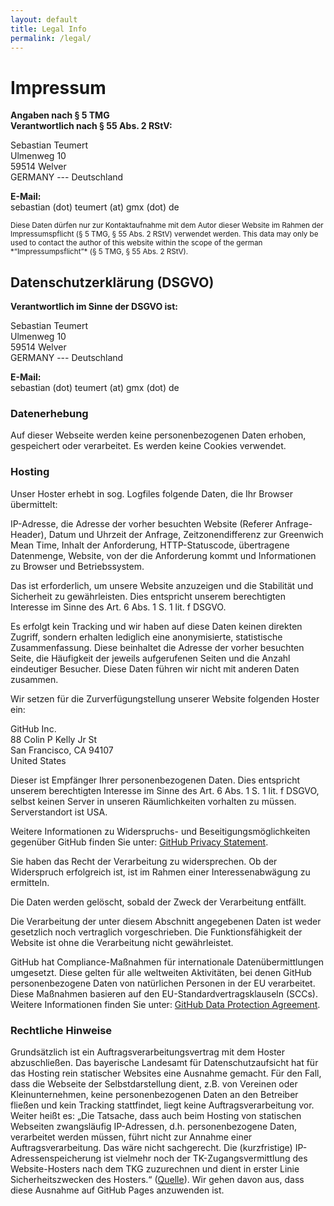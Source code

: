 ```yaml
---
layout: default
title: Legal Info
permalink: /legal/
---
```


# Impressum

**Angaben nach § 5 TMG**  
**Verantwortlich nach § 55 Abs. 2 RStV:**

Sebastian Teumert  
Ulmenweg 10  
59514 Welver  
GERMANY --- Deutschland  

**E-Mail:**  
&#x73;&#x65;&#x62;&#x61;&#x73;&#x74;&#x69;&#x61;&#x6E;&#x20;&#x28;&#x64;&#x6F;&#x74;&#x29;&#x20;&#x74;&#x65;&#x75;&#x6D;&#x65;&#x72;&#x74;&#x20;&#x28;&#x61;&#x74;&#x29;&#x20;&#x67;&#x6D;&#x78;&#x20;&#x28;&#x64;&#x6F;&#x74;&#x29;&#x20;&#x64;&#x65;

<small>
	Diese Daten dürfen nur zur Kontaktaufnahme mit dem Autor dieser Website im Rahmen der Impressumspflicht (§ 5 TMG, § 55 Abs. 2 RStV) verwendet werden.
</small>
<small>
	This data may only be used to contact the author of this website within the scope 
	of the german *“Impressumpsflicht”* (§ 5 TMG, § 55 Abs. 2 RStV).
</small>

## Datenschutzerklärung (DSGVO)

**Verantwortlich im Sinne der DSGVO ist:**

Sebastian Teumert  
Ulmenweg 10  
59514 Welver  
GERMANY --- Deutschland  

**E-Mail:**  
&#x73;&#x65;&#x62;&#x61;&#x73;&#x74;&#x69;&#x61;&#x6E;&#x20;&#x28;&#x64;&#x6F;&#x74;&#x29;&#x20;&#x74;&#x65;&#x75;&#x6D;&#x65;&#x72;&#x74;&#x20;&#x28;&#x61;&#x74;&#x29;&#x20;&#x67;&#x6D;&#x78;&#x20;&#x28;&#x64;&#x6F;&#x74;&#x29;&#x20;&#x64;&#x65;

### Datenerhebung

Auf dieser Webseite werden keine personenbezogenen Daten erhoben, gespeichert oder verarbeitet. 
Es werden keine Cookies verwendet.

### Hosting
Unser Hoster erhebt in sog. Logfiles folgende Daten, die Ihr Browser übermittelt:

IP-Adresse, die Adresse der vorher besuchten Website (Referer Anfrage-Header), Datum und Uhrzeit der Anfrage, Zeitzonendifferenz zur Greenwich Mean Time, Inhalt der Anforderung, HTTP-Statuscode, übertragene Datenmenge, Website, von der die Anforderung kommt und Informationen zu Browser und Betriebssystem.

Das ist erforderlich, um unsere Website anzuzeigen und die Stabilität und Sicherheit zu gewährleisten. Dies entspricht unserem berechtigten Interesse im Sinne des Art. 6 Abs. 1 S. 1 lit. f DSGVO.

Es erfolgt kein Tracking und wir haben auf diese Daten keinen direkten Zugriff, sondern erhalten lediglich eine anonymisierte, statistische Zusammenfassung. Diese beinhaltet die Adresse der vorher besuchten Seite, die Häufigkeit der jeweils aufgerufenen Seiten und die Anzahl eindeutiger Besucher. Diese Daten führen wir nicht mit anderen Daten zusammen.

Wir setzen für die Zurverfügungstellung unserer Website folgenden Hoster ein:

GitHub Inc.  
88 Colin P Kelly Jr St  
San Francisco, CA 94107  
United States  

Dieser ist Empfänger Ihrer personenbezogenen Daten. Dies entspricht unserem berechtigten Interesse im Sinne des Art. 6 Abs. 1 S. 1 lit. f DSGVO, selbst keinen Server in unseren Räumlichkeiten vorhalten zu müssen. Serverstandort ist USA.

Weitere Informationen zu Widerspruchs- und Beseitigungsmöglichkeiten gegenüber GitHub finden Sie unter:  [GitHub Privacy Statement](https://docs.github.com/en/site-policy/privacy-policies/github-privacy-statement#github-pages).

Sie haben das Recht der Verarbeitung zu widersprechen. Ob der Widerspruch erfolgreich ist, ist im Rahmen einer Interessenabwägung zu ermitteln.

Die Daten werden gelöscht, sobald der Zweck der Verarbeitung entfällt.

Die Verarbeitung der unter diesem Abschnitt angegebenen Daten ist weder gesetzlich noch vertraglich vorgeschrieben. Die Funktionsfähigkeit der Website ist ohne die Verarbeitung nicht gewährleistet.

GitHub hat Compliance-Maßnahmen für internationale Datenübermittlungen umgesetzt. Diese gelten für alle weltweiten Aktivitäten, bei denen GitHub personenbezogene Daten von natürlichen Personen in der EU verarbeitet. Diese Maßnahmen basieren auf den EU-Standardvertragsklauseln (SCCs). Weitere Informationen finden Sie unter: [GitHub Data Protection Agreement](https://docs.github.com/en/site-policy/privacy-policies/github-data-protection-agreement#attachment-1%E2%80%93the-standard-contractual-clauses-processors).

### Rechtliche Hinweise

Grundsätzlich ist ein Auftragsverarbeitungsvertrag mit dem Hoster abzuschließen. Das bayerische Landesamt für Datenschutzaufsicht hat für das Hosting rein statischer Websites eine Ausnahme gemacht. Für den Fall, dass die Webseite der Selbstdarstellung dient, z.B. von Vereinen oder Kleinunternehmen, keine personenbezogenen Daten an den Betreiber fließen und kein Tracking stattfindet, liegt keine Auftragsverarbeitung vor. Weiter heißt es: „Die Tatsache, dass auch beim Hosting von statischen Webseiten zwangsläufig IP-Adressen, d.h. personenbezogene Daten, verarbeitet werden müssen, führt nicht zur Annahme einer Auftragsverarbeitung. Das wäre nicht sachgerecht. Die (kurzfristige) IP-Adressenspeicherung ist vielmehr noch der TK-Zugangsvermittlung des Website-Hosters nach dem TKG zuzurechnen und dient in erster Linie Sicherheitszwecken des Hosters.“ ([Quelle](https://www.lda.bayern.de/media/veroeffentlichungen/FAQ_Hosting_keine_Auftragsverarbeitung.pdf)). Wir gehen davon aus, dass diese Ausnahme auf GitHub Pages anzuwenden ist.